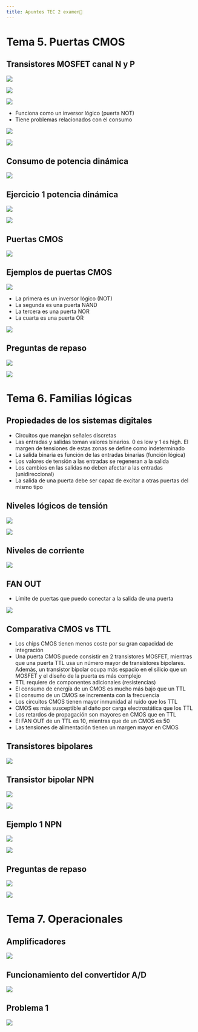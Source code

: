 ```yaml
---
title: Apuntes TEC 2 examen🦷
---
```

# Tema 5. Puertas CMOS

## Transistores MOSFET canal N y P

![](img/Pasted%20image%2020231216094954.png)

![](img/Pasted%20image%2020231216095039.png)

![](img/Pasted%20image%2020231216095145.png)

- Funciona como un inversor lógico (puerta NOT)
- Tiene problemas relacionados con el consumo

![](img/Pasted%20image%2020231216095248.png)

![](img/Pasted%20image%2020231216095339.png)

## Consumo de potencia dinámica

![](img/Pasted%20image%2020231216095530.png)

## Ejercicio 1 potencia dinámica

![](img/Pasted%20image%2020231216095633.png)

![](img/Pasted%20image%2020231216095658.png)

## Puertas CMOS

![](img/Pasted%20image%2020231216095727.png)

## Ejemplos de puertas CMOS

![](img/Pasted%20image%2020231216100720.png)

- La primera es un inversor lógico (NOT)
- La segunda es una puerta NAND
- La tercera es una puerta NOR
- La cuarta es una puerta OR

![](img/IMG_6458.jpeg)

## Preguntas de repaso

![](img/Pasted%20image%2020231216103914.png)

![](img/Pasted%20image%2020231216103936.png)

# Tema 6. Familias lógicas

## Propiedades de los sistemas digitales

- Circuitos que manejan señales discretas
- Las entradas y salidas toman valores binarios. 0 es low y 1 es high. El margen de tensiones de estas zonas se define como indeterminado
- La salida binaria es función de las entradas binarias (función lógica)
- Los valores de tensión a las entradas se regeneran a la salida
- Los cambios en las salidas no deben afectar a las entradas (unidireccional)
- La salida de una puerta debe ser capaz de excitar a otras puertas del mismo tipo

## Niveles lógicos de tensión

![](img/Pasted%20image%2020231216104507.png)

![](img/Pasted%20image%2020231216104534.png)

## Niveles de corriente

![](img/Pasted%20image%2020231216104638.png)

## FAN OUT

- Límite de puertas que puedo conectar a la salida de una puerta

![](img/Pasted%20image%2020231216104734.png)

## Comparativa CMOS vs TTL

- Los chips CMOS tienen menos coste por su gran capacidad de integración
- Una puerta CMOS puede consistir en 2 transistores MOSFET, mientras que una puerta TTL usa un número mayor de transistores bipolares. Además, un transistor bipolar ocupa más espacio en el silicio que un MOSFET y el diseño de la puerta es más complejo
- TTL requiere de componentes adicionales (resistencias)
- El consumo de energía de un CMOS es mucho más bajo que un TTL
- El consumo de un CMOS se incrementa con la frecuencia
- Los circuitos CMOS tienen mayor inmunidad al ruido que los TTL
- CMOS es más susceptible al daño por carga electrostática que los TTL
- Los retardos de propagación son mayores en CMOS que en TTL
- El FAN OUT de un TTL es 10, mientras que de un CMOS es 50
- Las tensiones de alimentación tienen un margen mayor en CMOS

## Transistores bipolares

![](img/Pasted%20image%2020231216105454.png)

## Transistor bipolar NPN

![](img/Pasted%20image%2020231216105635.png)

![](img/Pasted%20image%2020231216105703.png)

## Ejemplo 1 NPN

![](img/Pasted%20image%2020231216105750.png)

![](img/Pasted%20image%2020231216105915.png)

## Preguntas de repaso

![](img/Pasted%20image%2020231216105948.png)

![](img/Pasted%20image%2020231216110012.png)

# Tema 7. Operacionales

## Amplificadores

![](img/Pasted%20image%2020231216110540.png)

## Funcionamiento del convertidor A/D

![](img/Pasted%20image%2020231216110419.png)

## Problema 1

![](img/Pasted%20image%2020231216110614.png)

